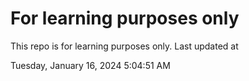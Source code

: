 # For learning purposes only
This repo is for learning purposes only.
Last updated at

Tuesday, January 16, 2024 5:04:51 AM

